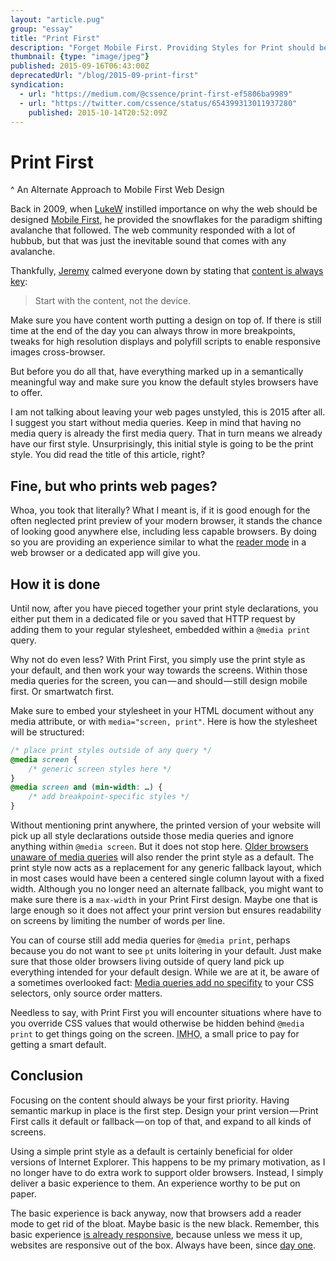 ```yaml
---
layout: "article.pug"
group: "essay"
title: "Print First"
description: "Forget Mobile First. Providing Styles for Print should be your first media query."
thumbnail: {type: "image/jpeg"}
published: 2015-09-16T06:43:00Z
deprecatedUrl: "/blog/2015-09-print-first"
syndication:
  - url: "https://medium.com/@cssence/print-first-ef5806ba9989"
  - url: "https://twitter.com/cssence/status/654399313011937280"
    published: 2015-10-14T20:52:09Z
---
```


# Print First
^ An Alternate Approach to Mobile First Web Design

Back in 2009, when [LukeW](https://twitter.com/lukew) instilled importance on why the web should be designed [Mobile First](https://www.lukew.com/ff/entry.asp?933), he provided the snowflakes for the paradigm shifting avalanche that followed. The web community responded with a lot of hubbub, but that was just the inevitable sound that comes with any avalanche.

Thankfully, [Jeremy](https://twitter.com/adactio) calmed everyone down by stating that [content is always key](https://adactio.com/journal/4523):

> Start with the content, not the device.

Make sure you have content worth putting a design on top of. If there is still time at the end of the day you can always throw in more breakpoints, tweaks for high resolution displays and polyfill scripts to enable responsive images cross-browser.

But before you do all that, have everything marked up in a semantically meaningful way and make sure you know the default styles browsers have to offer.

I am not talking about leaving your web pages unstyled, this is 2015 after all. I suggest you start without media queries. Keep in mind that having no media query is already the first media query. That in turn means we already have our first style. Unsurprisingly, this initial style is going to be the print style. You did read the title of this article, right?

## Fine, but who prints web pages?

Whoa, you took that literally? What I meant is, if it is good enough for the often neglected print preview of your modern browser, it stands the chance of looking good anywhere else, including less capable browsers. By doing so you are providing an experience similar to what the [reader mode](https://lifehacker.com/enable-the-new-hidden-reader-mode-in-chrome-for-andro-1666469700) in a web browser or a dedicated app will give you.

## How it is done

Until now, after you have pieced together your print style declarations, you either put them in a dedicated file or you saved that HTTP request by adding them to your regular stylesheet, embedded within a <code>@media print</code> query.

Why not do even less? With Print First, you simply use the print style as your default, and then work your way towards the screens. Within those media queries for the screen, you can&#x200a;—&#x200a;and should&#x200a;—&#x200a;still design mobile first. Or smartwatch first.

Make sure to embed your stylesheet in your HTML document without any media attribute, or with `media="screen, print"`. Here is how the stylesheet will be structured:

```css
/* place print styles outside of any query */
@media screen {
	/* generic screen styles here */
}
@media screen and (min-width: …) {
	/* add breakpoint-specific styles */
}
```

Without mentioning print anywhere, the printed version of your website will pick up all style declarations outside those media queries and ignore anything within `@media screen`. But it does not stop here. [Older browsers unaware of media queries](https://caniuse.com/#feat=css-mediaqueries) will also render the print style as a default. The print style now acts as a replacement for any generic fallback layout, which in most cases would have been a centered single column layout with a fixed width. Although you no longer need an alternate fallback, you might want to make sure there is a `max-width` in your Print First design. Maybe one that is large enough so it does not affect your print version but ensures readability on screens by limiting the number of words per line.

You can of course still add media queries for `@media print`, perhaps because you do not want to see `pt` units loitering in your default. Just make sure that those older browsers living outside of query land pick up everything intended for your default design. While we are at it, be aware of a sometimes overlooked fact: [Media queries add no specifity](https://css-tricks.com/logic-in-media-queries/) to your CSS selectors, only source order matters.

Needless to say, with Print First you will encounter situations where have to you override CSS values that would otherwise be hidden behind `@media print` to get things going on the screen. <abbr title="In my humble opinion">IMHO</abbr>, a small price to pay for getting a smart default.

## Conclusion

Focusing on the content should always be your first priority. Having semantic markup in place is the first step. Design your print version&#x200a;—&#x200a;Print First calls it default or fallback&#x200a;—&#x200a;on top of that, and expand to all kinds of screens.

Using a simple print style as a default is certainly beneficial for older versions of Internet Explorer. This happens to be my primary motivation, as I no longer have to do extra work to support older browsers. Instead, I simply deliver a basic experience to them. An experience worthy to be put on paper.

The basic experience is back anyway, now that browsers add a reader mode to get rid of the bloat. Maybe basic is the new black. Remember, this basic experience [is already responsive](https://www.h3xed.com/web-development/how-to-create-a-responsive-website-without-media-queries), because unless we mess it up, websites are responsive out of the box. Always have been, since [day one](http://info.cern.ch/hypertext/WWW/TheProject.html).
